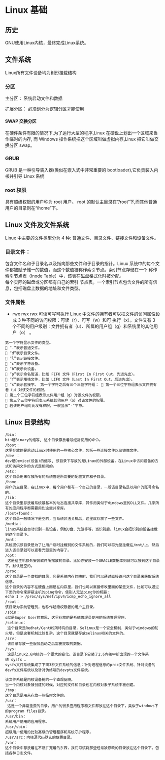 # Linux 基础
## 历史
GNU使用Linux内核，最终完成Linux系统。
## 文件系统
Linux所有文件设备均为树形挂载结构
### 分区
主分区： 系统启动文件和数据

扩展分区： 必须划分为逻辑分区才能使用
#### SWAP 交换分区
在硬件条件有限的情况下,为了运行大型的程序,Linux 在硬盘上划出一个区域来当作临时的内存,
而 Windows 操作系统把这个区域叫做虚拟内存,Linux 把它叫做交换分区 swap。
### GRUB	
GRUB 是一种引导装入器(类似在嵌入式中非常重要的 bootloader),它负责装入内核并引导 Linux 系统
### root 权限	
具有超级权限的用户称为 root 用户。 root 的默认主目录在“/root”下,而其他普通用户的目录则在“/home”下。
## Linux 文件及文件系统
Linux 中主要的文件类型分为 4 种:
普通文件、目录文件、链接文件和设备文件。
### 目录文件：
包含文件名和子目录名以及指向那些文件和子目录的指针。Linux 系统中的每个文件都被赋予惟一的数值，而这个数值被称作索引节点。索引节点存储在一个 称作索引节点表（Inode Table）中，该表在磁盘格式化时被分配。
<br>每个实际的磁盘或分区都有自己的索引 节点表。一个索引节点包含文件的所有信息，包括磁盘上数据的地址和文件类型。 
### 文件属性	
- rwx rwx rwx
可读可写可执行
Linux 中文件的拥有者可以把文件的访问属性设成 3 种不同的访问权限：可读（r）、可写（w）和可 执行（x）。文件又有 3 个不同的用户级别：文件拥有者（u）、所属的用户组（g）和系统里的其他用户（o） 。
 ```
 第一个字符显示文件的类型。 
  “-”表示普通文件。 
  “d”表示目录文件。 
  “l”表示链接文件。 
  “c”表示字符设备。 
  “b”表示块设备。 
  “p”表示命名管道，比如 FIFO 文件（First In First Out，先进先出）。
  “f”表示堆栈文件，比如 LIFO 文件（Last In First Out，后进先出）。
  “s”表示套接字。 第一个字符之后有三个三位字符组：  第一个三位字符组表示文件拥有者（u）对该文件的权限。 
  第二个三位字符组表示文件用户组（g）对该文件的权限。 
  第三个三位字符组表示系统其他用户（o）对该文件的权限。 
  若该用户组对此没有权限，一般显示“-”字符。 
 ```
## Linux 目录结构
```
/bin：
bin是Binary的缩写, 这个目录存放着最经常使用的命令。
/boot：
这里存放的是启动Linux时使用的一些核心文件，包括一些连接文件以及镜像文件。
/dev ：
dev是Device(设备)的缩写, 该目录下存放的是Linux的外部设备，在Linux中访问设备的方式和访问文件的方式是相同的。
/etc：
这个目录用来存放所有的系统管理所需要的配置文件和子目录。
/home：
用户的主目录，在Linux中，每个用户都有一个自己的目录，一般该目录名是以用户的账号命名的。
/lib：
这个目录里存放着系统最基本的动态连接共享库，其作用类似于Windows里的DLL文件。几乎所有的应用程序都需要用到这些共享库。
/lost+found：
这个目录一般情况下是空的，当系统非法关机后，这里就存放了一些文件。
/media：
linux系统会自动识别一些设备，例如U盘、光驱等等，当识别后，linux会把识别的设备挂载到这个目录下。
/mnt：
系统提供该目录是为了让用户临时挂载别的文件系统的，我们可以将光驱挂载在/mnt/上，然后进入该目录就可以查看光驱里的内容了。
/opt：
 这是给主机额外安装软件所摆放的目录。比如你安装一个ORACLE数据库则就可以放到这个目录下。默认是空的。
/proc：
这个目录是一个虚拟的目录，它是系统内存的映射，我们可以通过直接访问这个目录来获取系统信息。
这个目录的内容不在硬盘上而是在内存里，我们也可以直接修改里面的某些文件，比如可以通过下面的命令来屏蔽主机的ping命令，使别人无法ping你的机器：
echo 1 > /proc/sys/net/ipv4/icmp_echo_ignore_all
/root：
该目录为系统管理员，也称作超级权限者的用户主目录。
/sbin：
s就是Super User的意思，这里存放的是系统管理员使用的系统管理程序。
/selinux：
 这个目录是Redhat/CentOS所特有的目录，Selinux是一个安全机制，类似于windows的防火墙，但是这套机制比较复杂，这个目录就是存放selinux相关的文件的。
/srv：
 该目录存放一些服务启动之后需要提取的数据。
/sys：
 这是linux2.6内核的一个很大的变化。该目录下安装了2.6内核中新出现的一个文件系统 sysfs 。
sysfs文件系统集成了下面3种文件系统的信息：针对进程信息的proc文件系统、针对设备的devfs文件系统以及针对伪终端的devpts文件系统。

该文件系统是内核设备树的一个直观反映。
当一个内核对象被创建的时候，对应的文件和目录也在内核对象子系统中被创建。
/tmp：
这个目录是用来存放一些临时文件的。
/usr：
 这是一个非常重要的目录，用户的很多应用程序和文件都放在这个目录下，类似于windows下的program files目录。
/usr/bin：
系统用户使用的应用程序。
/usr/sbin：
超级用户使用的比较高级的管理程序和系统守护程序。
/usr/src：内核源代码默认的放置目录。
/var：
这个目录中存放着在不断扩充着的东西，我们习惯将那些经常被修改的目录放在这个目录下。包括各种日志文件。
```